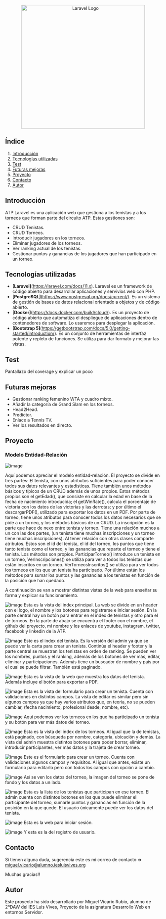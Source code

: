<p align="center"><a href="https://laravel.com" target="_blank"><img src="https://upload.wikimedia.org/wikipedia/en/thumb/3/3f/ATP_Tour_logo.svg/1200px-ATP_Tour_logo.svg.png" width="400" alt="Laravel Logo"></a></p>


## Índice

1. [Introducción](#Introducción)
2. [Tecnologías utilizadas](#Tecnologías-utilizadas)
3. [Test](#Test)
4. [Futuras mejoras](#Futuras-mejoras)
5. [Proyecto](#Proyecto)
6. [Contacto](#Contacto)
7. [Autor](#Autor)
   


## Introducción

ATP Laravel es una aplicación web que gestiona a los tenistas y a los torneos que forman parte del circuito ATP. Estas gestiones son:

- CRUD Tenistas.
- CRUD Torneos.
- Introducir jugadores en los torneos.
- Eliminar jugadores de los torneos.
- Ver ranking actual de los tenistas.
- Gestionar puntos y ganancias de los jugadores que han participado en un torneo.


## Tecnologías utilizadas

- **[Laravel]**(https://laravel.com/docs/11.x). Laravel es un framework de código abierto para desarrollar aplicaciones y servivios web con PHP.
- **[PostgreSQL]**(https://www.postgresql.org/docs/current/). Es un sistema de gestión de bases de datos relacional orientado a objetos y de código abierto.
- **[Docker]**(https://docs.docker.com/build/cloud/). Es un proyecto de código abierto que automatiza el despliegue de aplicaciones dentro de contenedores de software. Lo usaremos para desplegar la aplicación.
- **[Bootstrap 5]**(https://getbootstrap.com/docs/5.0/getting-started/introduction/). Es un conjunto de herramientas de interfaz potente y repleto de funciones. Se utiliza para dar formato y mejorar las vistas.


## Test

Pantallazo del coverage y explicar un poco 


## Futuras mejoras

- Gestionar ranking femenino WTA y cuadro mixto.
- Añadir la categoría de Grand Slam en los torneos.
- Head2Head.
- Predictor.
- Enlace a Tennis TV.
- Ver los resultados en directo.

## Proyecto

### Modelo Entidad-Relación

![image](https://github.com/miviru/ATPLaravel/assets/132077764/efe67c66-05b0-4458-ad4a-3ca2bb462975)


Aquí podemos apreciar el modelo entidad-relación. El proyecto se divide en tres partes: El tenista, con unos atributos suficientes para poder conocer todos sus datos relevantes y estadísticas. Tiene también unos métodos básicos y típicos de un CRUD además de unos propios. Estos métodos propios son el getEdad(), que consiste en calcular la edad en base de la fecha de nacimiento introducida; el getWinRate(), calcula el porcentaje de victoria con los datos de las victorias y las derrotas; y por último el descargarPDF(), utilizado para exportar los datos en un PDF.
Por parte de torneo, tiene unos atributos para conocer todos los datos necesarios que se pide a un torneo, y los métodos básicos de un CRUD.
La inscripción es la parte que hace de nexo entre tenista y torneo. Tiene una relación muchos a un con las dos partes, (un tenista tiene muchas inscripciones y un torneo tiene muchas inscripciones). Al tener relación con otras clases comparte atributos. Estos son el id del tenista, el id del torneo, los puntos que tiene tanto tenista como el torneo, y las ganancias que reparte el torneo y tiene el tenista. Los métodos son propios. ParticiparTorneo() introduce un tenista en un torneo, VerInscripciones() se utiliza para ver a todos los tenistas que están inscritos en un torneo. VerTorneosInscritos() se utiliza para ver todos los torneos en los que un tenista ha participado. Por último están los métodos para sumar los puntos y las ganancias a los tenistas en función de la posición que han quedado.

A continuación se van a mostrar distintas vistas de la web para enseñar su forma y explicar su funcionamiento.



![image](https://github.com/miviru/ATPLaravel/assets/132077764/7599cf37-e52c-4004-938b-95b668cba93e)
Esta es la vista del index principal. La web se divide en un header con el logo, el nombre y los botones para registrarse e iniciar sesión. En la parte central hay un botón para entrar en el index de tenistas y otro para el de torneos. En la parte de abajo se encuentra el footer con el nombre, el github del proyecto, mi nombre y los enlaces de youtube, instagram, twitter, facebook y linkedin de la ATP.

![image](https://github.com/miviru/ATPLaravel/assets/132077764/3cd533c5-7790-46f5-9927-a60e78f53df5)
Este es el index del tenista. Es la versión del admin ya que se puede ver la carta para crear un tenista. Continúa el header y footer y la parte central se muestran los tenistas en orden de ranking. Se pueden ver los nombres, puntos y el ranking, además de los botones de ver más, editar, eliminar y participaciones. Además tiene un buscador de nombre y país por el cual se puede filtrar. También está paginado.


![image](https://github.com/miviru/ATPLaravel/assets/132077764/f4c79bdf-1da0-4b1a-91b1-3e2856cdb2f4)
Esta es la vista de la web que muestra los datos del tenista. Además incluye el botón para exportar a PDF.

![image](https://github.com/miviru/ATPLaravel/assets/132077764/a2cbd6f7-72f4-4578-bae0-7fe7b4d44a50)
Esta es la vista del formulario para crear un tenista. Cuenta con validaciones en distintos campos. La vista de editar es similar pero sin algunos campos ya que hay varios atributos que, en teoría, no se pueden cambiar, (fecha nacimiento, profesional desde, nombre, etc).

![image](https://github.com/miviru/ATPLaravel/assets/132077764/c6cd9294-526e-4303-ad47-6c4af4ce81d0)
Aquí podemos ver los torneos en los que ha participado un tenista y su botón para ver más datos del torneo.

![image](https://github.com/miviru/ATPLaravel/assets/132077764/388cc3ba-eb55-4c0b-b753-6a63e5509719)
Esta es la vista del index de los torneos. Al igual que la de tenistas, está paginado, con búsqueda por nombre, categoría, ubicación y demás. La vista del admin muestra distintos botones para poder borrar, eliminar, introducir participantes, ver más datos y la trajeta de crear torneo.

![image](https://github.com/miviru/ATPLaravel/assets/132077764/5ac01135-050a-4ff8-b85d-1ad4fc4e95c7)
Este es el formulario para crear un torneo. Cuenta con validaciones algunos campos y requisitos. Al igual que antes, existe un formulario para editarlo pero con todos los campos con opción a cambio.

![image](https://github.com/miviru/ATPLaravel/assets/132077764/1c82d557-9ad8-40c1-9012-a5a13b0e9b59)
Así se ven los datos del torneo, la imagen del torneo se pone de fondo y los datos a un lado.

![image](https://github.com/miviru/ATPLaravel/assets/132077764/e72bfd78-2b63-4b07-9fdd-21c3e73b47b3)
Esta es la lista de los tenistas que participan en ese torneo. El admin cuenta con distintos botones en los que puede eliminar el participante del torneo, sumarle puntos y ganancias en función de la posición en la que quede. El usuario únicamente puede ver los datos del tenista.

![image](https://github.com/miviru/ATPLaravel/assets/132077764/7b0d83b5-9c64-48ae-bd2d-f31591f23c6a)
Esta es la web para iniciar sesión.

![image](https://github.com/miviru/ATPLaravel/assets/132077764/f4012a97-342e-4bbf-94cb-9eccebd9feb7)
Y esta es la del registro de usuario.


## Contacto

Si tienen alguna duda, sugerencia este es mi correo de contacto => miguel.vicario@alumno.iesluisvives.org 

Muchas gracias!!

## Autor

Este proyecto ha sido desarrollado por Miguel Vicario Rubio, alumno de 2ºDAW del IES Luis Vives, Proyecto de la asignatura Desarrollo Web en entornos Servidor.

















